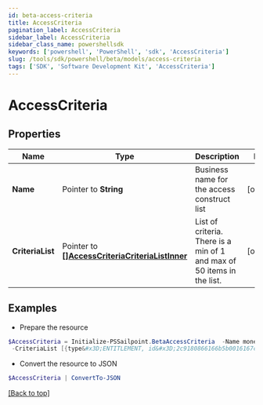 ```yaml
---
id: beta-access-criteria
title: AccessCriteria
pagination_label: AccessCriteria
sidebar_label: AccessCriteria
sidebar_class_name: powershellsdk
keywords: ['powershell', 'PowerShell', 'sdk', 'AccessCriteria'] 
slug: /tools/sdk/powershell/beta/models/access-criteria
tags: ['SDK', 'Software Development Kit', 'AccessCriteria']
---
```



# AccessCriteria

## Properties

Name | Type | Description | Notes
------------ | ------------- | ------------- | -------------
**Name** |  Pointer to **String** | Business name for the access construct list | [optional] 
**CriteriaList** |  Pointer to [**[]AccessCriteriaCriteriaListInner**](access-criteria-criteria-list-inner) | List of criteria.  There is a min of 1 and max of 50 items in the list. | [optional] 

## Examples

- Prepare the resource
```powershell
$AccessCriteria = Initialize-PSSailpoint.BetaAccessCriteria  -Name money-in `
 -CriteriaList [{type&#x3D;ENTITLEMENT, id&#x3D;2c9180866166b5b0016167c32ef31a66, name&#x3D;Administrator}, {type&#x3D;ENTITLEMENT, id&#x3D;2c9180866166b5b0016167c32ef31a67, name&#x3D;Administrator}]
```

- Convert the resource to JSON
```powershell
$AccessCriteria | ConvertTo-JSON
```


[[Back to top]](#) 

